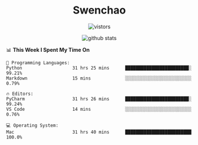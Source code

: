 <h1 align="center">Swenchao</h3>

<p align="center">
  <img src="https://visitor-badge.glitch.me/badge?page_id=Swenchao" alt="vistors" />
</p>

<p align="center">
  <img src="https://github-readme-stats.vercel.app/api?username=Swenchao&count_private=true&show_icons=true&theme=vue-dark&hide_title=true" alt="github stats" />
</p>

<!--START_SECTION:waka-->
📊 **This Week I Spent My Time On** 

```text
💬 Programming Languages: 
Python                   31 hrs 25 mins      ████████████████████████░   99.21% 
Markdown                 15 mins             ░░░░░░░░░░░░░░░░░░░░░░░░░   0.79%

🔥 Editors: 
PyCharm                  31 hrs 26 mins      ████████████████████████░   99.24% 
VS Code                  14 mins             ░░░░░░░░░░░░░░░░░░░░░░░░░   0.76%

💻 Operating System: 
Mac                      31 hrs 40 mins      █████████████████████████   100.0%

```


<!--END_SECTION:waka-->
